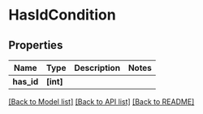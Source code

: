 # HasIdCondition

## Properties
Name | Type | Description | Notes
------------ | ------------- | ------------- | -------------
**has_id** | **[int]** |  | 

[[Back to Model list]](../README.md#documentation-for-models) [[Back to API list]](../README.md#documentation-for-api-endpoints) [[Back to README]](../README.md)


